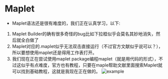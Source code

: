 # Maplet
+ Maplet语法还是很有难度的，我们正在认真学习，以下:
1. Maplet Builder的确有很多奇怪的bug比如下拉框似乎会莫名其妙地消失，然后就全白做了
2. Maplet对应的.maplet似乎无法双击直接运行（不过官方文献似乎说可以？），所以要想使用maplet还是得用工作表打开。
3. 我们现在正在尝试使用maplet package编程maplet（就是用代码的形式），不过这似乎有点难度，官方也有教程，只要在maple帮助文献里面搜索Maplet就可以找到基础教程，这就是我现在正在做的。
![example](https://github.com/Hobo12/Maplet/examle.jpg)
